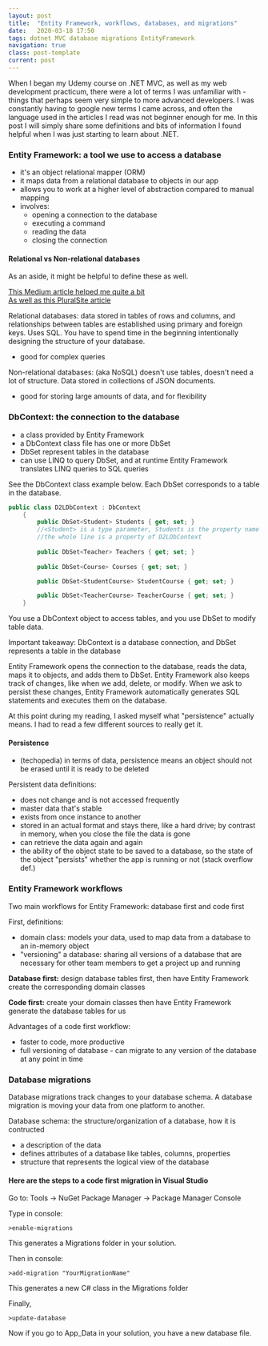 ```yaml
---
layout: post
title:  "Entity Framework, workflows, databases, and migrations"
date:   2020-03-18 17:50
tags: dotnet MVC database migrations EntityFramework
navigation: true
class: post-template
current: post
---
```


When I began my Udemy course on .NET MVC, as well as my web development practicum, there were a lot of terms I was unfamiliar with - things that perhaps seem very simple to more advanced developers.  I was constantly having to google new terms I came across, and often the language used in the articles I read was not beginner enough for me.  In this post I will simply share some definitions and bits of information I found helpful when I was just starting to learn about .NET.

### Entity Framework: a tool we use to access a database
- it's an object relational mapper (ORM)
- it maps data from a relational database to objects in our app
- allows you to work at a higher level of abstraction compared to manual mapping
- involves:
    - opening a connection to the database
    - executing a command
    - reading the data
    - closing the connection

#### Relational vs Non-relational databases

As an aside, it might be helpful to define these as well.

[This Medium article helped me quite a bit](https://medium.com/@zhenwu93/relational-vs-non-relational-databases-8336870da8bc)<br>
[As well as this PluralSite article](https://www.pluralsight.com/blog/software-development/relational-non-relational-databases)

Relational databases: data stored in tables of rows and columns, and relationships between tables are established using primary and foreign keys. Uses SQL. You have to spend time in the beginning intentionally designing the structure of your database.
- good for complex queries

Non-relational databases: (aka NoSQL) doesn't use tables, doesn't need a lot of structure. Data stored in collections of JSON documents.
- good for storing large amounts of data, and for flexibility

### DbContext: the connection to the database
- a class provided by Entity Framework
- a DbContext class file has one or more DbSet
- DbSet represent tables in the database
- can use LINQ to query DbSet, and at runtime Entity Framework translates LINQ queries to SQL queries

See the DbContext class example below. Each DbSet corresponds to a table in the database.

```csharp
public class D2LDbContext : DbContext
    {
        public DbSet<Student> Students { get; set; }
        //<Student> is a type parameter, Students is the property name in plural form
        //the whole line is a property of D2LDbContext
        
        public DbSet<Teacher> Teachers { get; set; } 
        
        public DbSet<Course> Courses { get; set; }

        public DbSet<StudentCourse> StudentCourse { get; set; }

        public DbSet<TeacherCourse> TeacherCourse { get; set; }
    }
```

You use a DbContext object to access tables, and you use DbSet to modify table data.

Important takeaway: DbContext is a database connection, and DbSet represents a table in the database

Entity Framework opens the connection to the database, reads the data, maps it to objects, and adds them to DbSet. Entity Framework also keeps track of changes, like when we add, delete, or modify.  When we ask to persist these changes, Entity Framework automatically generates SQL statements and executes them on the database.

At this point during my reading, I asked myself what "persistence" actually means. I had to read a few different sources to really get it.

#### Persistence
- (techopedia) in terms of data, persistence means an object should not be erased until it is ready to be deleted

Persistent data definitions:
- does not change and is not accessed frequently
- master data that's stable
- exists from once instance to another
- stored in an actual format and stays there, like a hard drive; by contrast in memory, when you close the file the data is gone
- can retrieve the data again and again
- the ability of the object state to be saved to a database, so the state of the object "persists" whether the app is running or not (stack overflow def.)


### Entity Framework workflows

Two main workflows for Entity Framework: database first and code first

First, definitions: 
- domain class: models your data, used to map data from a database to an in-memory object
- "versioning" a database: sharing all versions of a database that are necessary for other team members to get a project up and running

<strong>Database first:</strong> design database tables first, then have Entity Framework create the corresponding domain classes

<strong>Code first:</strong> create your domain classes then have Entity Framework generate the database tables for us

Advantages of a code first workflow:
- faster to code, more productive
- full versioning of database - can migrate to any version of the database at any point in time

### Database migrations

Database migrations track changes to your database schema. A database migration is moving your data from one platform to another. 

Database schema: the structure/organization of a database, how it is contructed
- a description of the data
- defines attributes of a database like tables, columns, properties
- structure that represents the logical view of the database

#### Here are the steps to a code first migration in Visual Studio

Go to: Tools -> NuGet Package Manager -> Package Manager Console

Type in console:
```
>enable-migrations
```

This generates a Migrations folder in your solution.

Then in console:
```
>add-migration "YourMigrationName"
```

This generates a new C# class in the Migrations folder

Finally,
```
>update-database
```

Now if you go to App_Data in your solution, you have a new database file.